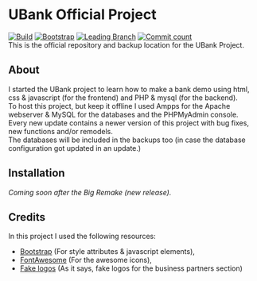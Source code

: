 # UBank Official Project 

[![Build](https://img.shields.io/badge/build-passing-brightgreen.svg)](https://github.com/Tonemon/UBank)
[![Bootstrap](https://img.shields.io/badge/Bootstrap_version-updateable-orange.svg)](https://getbootstrap.com)
[![Leading Branch](https://img.shields.io/badge/Leading_Branch-Master-lightgray.svg)](https://github.com/Tonemon/UBank/tree/master)
[![Commit count](https://img.shields.io/badge/Commit_count-view-blue.svg)](https://github.com/Tonemon/UBank/commits/master)<br>
This is the official repository and backup location for the UBank Project.

## About
I started the UBank project to learn how to make a bank demo using html, css & javascript (for the frontend) and PHP & mysql (for the backend).<br>
To host this project, but keep it offline I used Ampps for the Apache webserver & MySQL for the databases and the PHPMyAdmin console.<br>
Every new update contains a newer version of this project with bug fixes, new functions and/or remodels.<br>
The databases will be included in the backups too (in case the database configuration got updated in an update.)

## Installation
<i>Coming soon after the Big Remake (new release).</i>

## Credits
In this project I used the following resources:
- [Bootstrap](https://getbootstrap.com) (For style attributes & javascript elements),
- [FontAwesome](https://fontawesome.com) (For the awesome icons),
- [Fake logos](https://github.com/pigment/fake-logos) (As it says, fake logos for the business partners section)